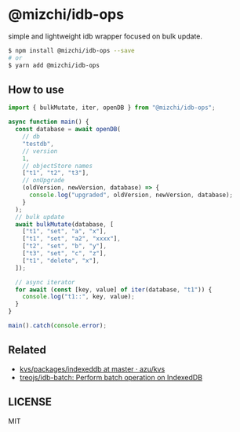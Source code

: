 # @mizchi/idb-ops

simple and lightweight idb wrapper focused on bulk update.

```bash
$ npm install @mizchi/idb-ops --save
# or
$ yarn add @mizchi/idb-ops
```

## How to use

```ts
import { bulkMutate, iter, openDB } from "@mizchi/idb-ops";

async function main() {
  const database = await openDB(
    // db
    "testdb",
    // version
    1,
    // objectStore names
    ["t1", "t2", "t3"],
    // onUpgrade
    (oldVersion, newVersion, database) => {
      console.log("upgraded", oldVersion, newVersion, database);
    }
  );
  // bulk update
  await bulkMutate(database, [
    ["t1", "set", "a", "x"],
    ["t1", "set", "a2", "xxxx"],
    ["t2", "set", "b", "y"],
    ["t3", "set", "c", "z"],
    ["t1", "delete", "x"],
  ]);

  // async iterator
  for await (const [key, value] of iter(database, "t1")) {
    console.log("t1::", key, value);
  }
}

main().catch(console.error);
```

## Related

- [kvs/packages/indexeddb at master · azu/kvs](https://github.com/azu/kvs/tree/master/packages/indexeddb)
- [treojs/idb-batch: Perform batch operation on IndexedDB](https://github.com/treojs/idb-batch)

## LICENSE

MIT


